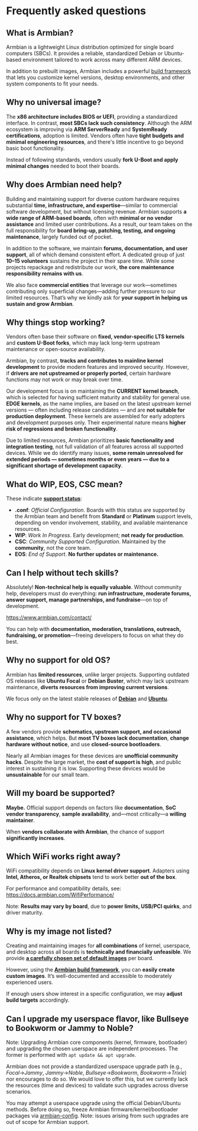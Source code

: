 # Frequently asked questions

## What is Armbian?

Armbian is a lightweight Linux distribution optimized for single board computers (SBCs). It provides a reliable, standardized Debian or Ubuntu-based environment tailored to work across many different ARM devices. 

In addition to prebuilt images, Armbian includes a powerful [build framework](https://github.com/armbian/build) that lets you customize kernel versions, desktop environments, and other system components to fit your needs.

## Why no universal image?

The **x86 architecture includes BIOS or UEFI**, providing a standardized interface. In contrast, **most SBCs lack such consistency**. Although the ARM ecosystem is improving via **ARM ServerReady** and **SystemReady certifications**, adoption is limited. Vendors often have **tight budgets and minimal engineering resources**, and there's little incentive to go beyond basic boot functionality.

Instead of following standards, vendors usually **fork U-Boot and apply minimal changes** needed to boot their boards.

## Why does Armbian need help?

Building and maintaining support for diverse custom hardware requires substantial **time, infrastructure, and expertise**—similar to commercial software development, but without licensing revenue. Armbian supports **a wide range of ARM-based boards**, often with **minimal or no vendor assistance** and limited user contributions. As a result, our team takes on the full responsibility for **board bring-up, patching, testing, and ongoing maintenance**, largely funded out of pocket.

In addition to the software, we maintain **forums, documentation, and user support**, all of which demand consistent effort. A dedicated group of just **10–15 volunteers** sustains the project in their spare time. While some projects repackage and redistribute our work, **the core maintenance responsibility remains with us**.

We also face **commercial entities** that leverage our work—sometimes contributing only superficial changes—adding further pressure to our limited resources. That’s why we kindly ask for **your support in helping us sustain and grow Armbian**.

## Why things stop working?

Vendors often base their software on **fixed, vendor-specific LTS kernels** and **custom U-Boot forks**, which may lack long-term upstream maintenance or open-source availability.

Armbian, by contrast, **tracks and contributes to mainline kernel development** to provide modern features and improved security. However, if **drivers are not upstreamed or properly ported**, certain hardware functions may not work or may break over time.

Our development focus is on maintaining the **CURRENT kernel branch**, which is selected for having sufficient maturity and stability for general use. **EDGE kernels**, as the name implies, are based on the latest upstream kernel versions — often including release candidates — and are **not suitable for production deployment**. These kernels are assembled for early adopters and development purposes only. Their experimental nature means **higher risk of regressions and broken functionality**.

Due to limited resources, Armbian prioritizes **basic functionality and integration testing**, not full validation of all features across all supported devices. While we do identify many issues, **some remain unresolved for extended periods — sometimes months or even years — due to a significant shortage of development capacity**.

## What do WIP, EOS, CSC mean?

These indicate [**support status**](https://docs.armbian.com/User-Guide_Board-Support-Rules):

- **.conf**: *Official Configuration*. Boards with this status are supported by the Armbian team and benefit from **Standard** or **Platinum** support levels, depending on vendor involvement, stability, and available maintenance resources.
- **WIP**: *Work In Progress*. Early development; **not ready for production**.
- **CSC**: *Community Supported Configuration*. Maintained by the **community**, not the core team.
- **EOS**: *End of Support*. **No further updates or maintenance.**

## Can I help without tech skills?

Absolutely! **Non-technical help is equally valuable**. Without community help, developers must do everything: **run infrastructure, moderate forums, answer support, manage partnerships, and fundraise**—on top of development.

<https://www.armbian.com/contact/>

You can help with **documentation, moderation, translations, outreach, fundraising, or promotion**—freeing developers to focus on what they do best.

## Why no support for old OS?

Armbian has **limited resources**, unlike larger projects. Supporting outdated OS releases like **Ubuntu Focal** or **Debian Buster**, which may lack upstream maintenance, **diverts resources from improving current versions**.

We focus only on the latest stable releases of [**Debian**](https://www.debian.org/releases/stable/) and [**Ubuntu**](https://wiki.ubuntu.com/Releases).

## Why no support for TV boxes?

A few vendors provide **schematics, upstream support, and occasional assistance**, which helps. But **most TV boxes lack documentation**, **change hardware without notice**, and use **closed-source bootloaders**.

Nearly all Armbian images for these devices are **unofficial community hacks**. Despite the large market, the **cost of support is high**, and public interest in sustaining it is low. Supporting these devices would be **unsustainable** for our small team.

## Will my board be supported?

**Maybe.** Official support depends on factors like **documentation**, **SoC vendor transparency**, **sample availability**, and—most critically—a **willing maintainer**.

When **vendors collaborate with Armbian**, the chance of support **significantly increases**.

## Which WiFi works right away?

WiFi compatibility depends on **Linux kernel driver support**. Adapters using **Intel, Atheros, or Realtek chipsets** tend to work better **out of the box**.

For performance and compatibility details, see:  
<https://docs.armbian.com/WifiPerformance/>

Note: **Results may vary by board**, due to **power limits, USB/PCI quirks**, and driver maturity.

## Why is my image not listed?

Creating and maintaining images for **all combinations** of kernel, userspace, and desktop across all boards is **technically and financially unfeasible**. We provide **[a carefully chosen set of default images](https://github.com/armbian/os/blob/main/userpatches/targets-release-standard-support.yaml)** per board.

However, using the [**Armbian build framework**](https://docs.armbian.com/Developer-Guide_Build-Preparation/), you can **easily create custom images**. It’s well-documented and accessible to moderately experienced users.

If enough users show interest in a specific configuration, we may **adjust build targets** accordingly.

## Can I upgrade my userspace flavor, like Bullseye to Bookworm or Jammy to Noble?

Note: Upgrading Armbian core components (kernel, firmware, bootloader) and upgrading the chosen userspace are independent processes. The former is performed with `apt update && apt upgrade`.

Armbian does not provide a standardized userspace upgrade path (e.g., *Focal*→*Jammy*, *Jammy*→*Noble*, *Bullseye*→*Bookworm*, *Bookworm*→*Trixie*) nor encourages to do so. We would love to offer this, but we currently lack the resources (time and devices) to validate such upgrades across diverse scenarios.

You may attempt a userspace upgrade using the official Debian/Ubuntu methods. Before doing so, freeze Armbian firmware/kernel/bootloader packages via [armbian-config](https://docs.armbian.com/User-Guide_Armbian-Config/). Note: issues arising from such upgrades are out of scope for Armbian support.
